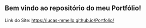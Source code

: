 ## Bem vindo ao repositório do meu Portfólio!
Link do Site: https://lucas-mmello.github.io/Portfolio/
